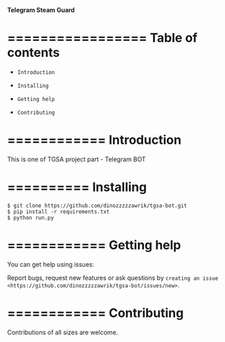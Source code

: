 **Telegram Steam Guard**

=================
Table of contents
=================

- `Introduction`

- `Installing`

- `Getting help`

- `Contributing`

============
Introduction
============

This is one of TGSA project part - Telegram BOT  

==========
Installing
==========

    $ git clone https://github.com/dinozzzzzawrik/tgsa-bot.git
    $ pip install -r requirements.txt
    $ python run.py

============
Getting help
============

You can get help using issues:

Report bugs, request new features or ask questions by `creating an issue <https://github.com/dinozzzzzawrik/tgsa-bot/issues/new>`.

============
Contributing
============

Contributions of all sizes are welcome.

